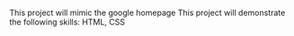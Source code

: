 This project will mimic the google homepage
This project will demonstrate the following skills: HTML, CSS
